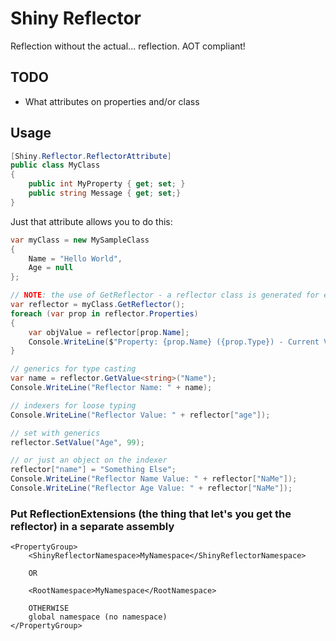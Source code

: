 # Shiny Reflector

Reflection without the actual... reflection.  AOT compliant!

## TODO
* What attributes on properties and/or class

## Usage

```csharp
[Shiny.Reflector.ReflectorAttribute]
public class MyClass
{
    public int MyProperty { get; set; }
    public string Message { get; set;}
}
```

Just that attribute allows you to do this:

```csharp
var myClass = new MySampleClass
{
    Name = "Hello World",
    Age = null
};

// NOTE: the use of GetReflector - a reflector class is generated for each class marked with the ReflectorAttribute
var reflector = myClass.GetReflector();
foreach (var prop in reflector.Properties) 
{
    var objValue = reflector[prop.Name];
    Console.WriteLine($"Property: {prop.Name} ({prop.Type}) - Current Value: {objValue}");
}

// generics for type casting
var name = reflector.GetValue<string>("Name");
Console.WriteLine("Reflector Name: " + name);

// indexers for loose typing
Console.WriteLine("Reflector Value: " + reflector["age"]);

// set with generics
reflector.SetValue("Age", 99);

// or just an object on the indexer
reflector["name"] = "Something Else";
Console.WriteLine("Reflector Name Value: " + reflector["NaMe"]);
Console.WriteLine("Reflector Age Value: " + reflector["NaMe"]);
```

### Put ReflectionExtensions (the thing that let's you get the reflector) in a separate assembly

```
<PropertyGroup>
    <ShinyReflectorNamespace>MyNamespace</ShinyReflectorNamespace>
    
    OR
    
    <RootNamespace>MyNamespace</RootNamespace>
    
    OTHERWISE
    global namespace (no namespace)
</PropertyGroup>
```